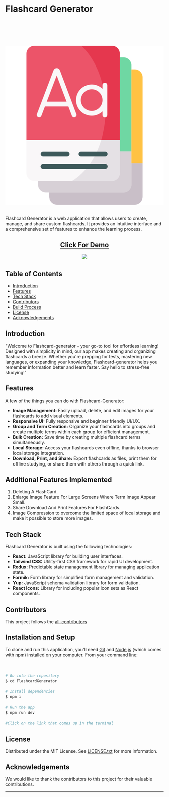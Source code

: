# Flashcard Generator

<h1 align="center">
  <br>

[![logo](./public/flash-cards.png)](https://flashcardgeneratorab.netlify.app)

</h1>

Flashcard Generator is a web application that allows users to create, manage, and share custom flashcards. It provides an intuitive interface and a comprehensive set of features to enhance the learning process.

<h2 align='center'>
<a href='https://flashcardgeneratorab.netlify.app' target="_blank">Click For Demo</a>
</h2>

<p align="center">  
  <a href="https://opensource.org/licenses/MIT">
      <img src="https://img.shields.io/badge/License-MIT-yellow.svg">
  </a>
</p>

## Table of Contents

- [Introduction](#introduction)
- [Features](#features)
- [Tech Stack](#tech-stack)
- [Contributors](#contributors)
- [Build Process](#build-process)
- [License](#license)
- [Acknowledgements](#acknowledgements)

## Introduction

"Welcome to Flashcard-generator – your go-to tool for effortless learning! Designed with simplicity in mind, our app makes creating and organizing flashcards a breeze. Whether you're prepping for tests, mastering new languages, or expanding your knowledge, Flashcard-generator helps you remember information better and learn faster. Say hello to stress-free studying!"

## Features

A few of the things you can do with Flashcard-Generator:

- **Image Management:** Easily upload, delete, and edit images for your flashcards to add visual elements.
- **Responsive UI:** Fully responsive and beginner friendly UI/UX.
- **Group and Term Creation:** Organize your flashcards into groups and create multiple terms within each group for efficient management.
- **Bulk Creation:** Save time by creating multiple flashcard terms simultaneously.
- **Local Storage:** Access your flashcards even offline, thanks to browser local storage integration.
- **Download, Print, and Share:** Export flashcards as files, print them for offline studying, or share them with others through a quick link.

## Additional Features Implemented

1. Deleting A FlashCard.
2. Enlarge Image Feature For Large Screens Where Term Image Appear Small.
3. Share Download And Print Features For FlashCards.
4. Image Compression to overcome the limited space of local storage and make it possible to store more images.

## Tech Stack

Flashcard Generator is built using the following technologies:

- **React:** JavaScript library for building user interfaces.
- **Tailwind CSS:** Utility-first CSS framework for rapid UI development.
- **Redux:** Predictable state management library for managing application state.
- **Formik:** Form library for simplified form management and validation.
- **Yup:** JavaScript schema validation library for form validation.
- **React Icons:** Library for including popular icon sets as React components.

## Contributors

This project follows the [all-contributors](https://github.com/HiteshKumar7876)



## Installation and Setup

To clone and run this application, you'll need [Git](https://git-scm.com) and [Node.js](https://nodejs.org/en/download/) (which comes with [npm](http://npmjs.com)) installed on your computer. From your command line:

```bash


# Go into the repository
$ cd FlashcardGenerator

# Install dependencies
$ npm i

# Run the app
$ npm run dev

#Click on the link that comes up in the terminal

```

## License

Distributed under the MIT License. See [LICENSE.txt](./LICENSE.txt) for more information.

## Acknowledgements

We would like to thank the contributors to this project for their valuable contributions.

---
